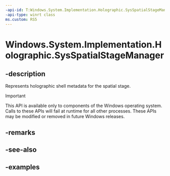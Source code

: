 ```yaml
---
-api-id: T:Windows.System.Implementation.Holographic.SysSpatialStageManager
-api-type: winrt class
ms.custom: RS5
---
```


<!-- Class syntax.
public class SysSpatialStageManager 
-->

# Windows.System.Implementation.Holographic.SysSpatialStageManager

## -description
Represents holographic shell metadata for the spatial stage.

> [!IMPORTANT]
> This API is available only to components of the Windows operating system.  Calls to these APIs will fail at runtime for all other processes.  These APIs may be modified or removed in future Windows releases.

## -remarks

## -see-also

## -examples

